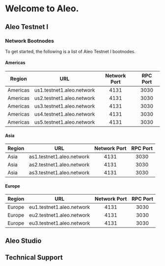 # Welcome to Aleo.

## Aleo Testnet I

### Network Bootnodes

To get started, the following is a list of Aleo Testnet I bootnodes.

#### Americas

| Region        | URL                       | Network Port | RPC Port |
|---------------|---------------------------|:------------:|:--------:|
| Americas      | us1.testnet1.aleo.network |     4131     |   3030   |
| Americas      | us2.testnet1.aleo.network |     4131     |   3030   |
| Americas      | us3.testnet1.aleo.network |     4131     |   3030   |
| Americas      | us4.testnet1.aleo.network |     4131     |   3030   |
| Americas      | us5.testnet1.aleo.network |     4131     |   3030   |

#### Asia

| Region | URL                       | Network Port | RPC Port |
|--------|---------------------------|:------------:|:--------:|
| Asia   | as1.testnet1.aleo.network |     4131     |   3030   |
| Asia   | as2.testnet1.aleo.network |     4131     |   3030   |
| Asia   | as3.testnet1.aleo.network |     4131     |   3030   |

#### Europe

| Region | URL                       | Network Port | RPC Port |
|--------|---------------------------|:------------:|:--------:|
| Europe | eu1.testnet1.aleo.network |     4131     |   3030   |
| Europe | eu2.testnet1.aleo.network |     4131     |   3030   |
| Europe | eu3.testnet1.aleo.network |     4131     |   3030   |

## Aleo Studio

## Technical Support
